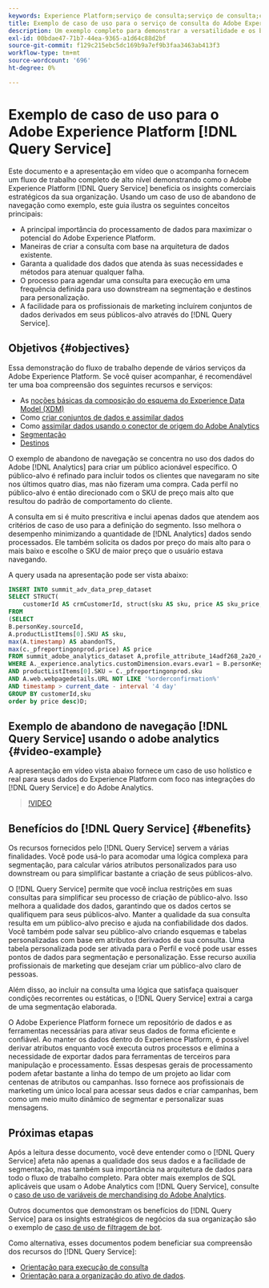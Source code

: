 ```yaml
---
keywords: Experience Platform;serviço de consulta;serviço de consulta;consulta;;query service;Query service;query
title: Exemplo de caso de uso para o serviço de consulta do Adobe Experience Platform
description: Um exemplo completo para demonstrar a versatilidade e os benefícios do Adobe Experience Platform Query Service.
exl-id: 00bdae47-71b7-44ea-9365-a1d64c88d2bf
source-git-commit: f129c215ebc5dc169b9a7ef9b3faa3463ab413f3
workflow-type: tm+mt
source-wordcount: '696'
ht-degree: 0%

---
```


# Exemplo de caso de uso para o Adobe Experience Platform [!DNL Query Service]

Este documento e a apresentação em vídeo que o acompanha fornecem um fluxo de trabalho completo de alto nível demonstrando como o Adobe Experience Platform [!DNL Query Service] beneficia os insights comerciais estratégicos da sua organização. Usando um caso de uso de abandono de navegação como exemplo, este guia ilustra os seguintes conceitos principais:

* A principal importância do processamento de dados para maximizar o potencial do Adobe Experience Platform.
* Maneiras de criar a consulta com base na arquitetura de dados existente.
* Garanta a qualidade dos dados que atenda às suas necessidades e métodos para atenuar qualquer falha.
* O processo para agendar uma consulta para execução em uma frequência definida para uso downstream na segmentação e destinos para personalização.
* A facilidade para os profissionais de marketing incluírem conjuntos de dados derivados em seus públicos-alvo através do [!DNL Query Service].

## Objetivos {#objectives}

Essa demonstração do fluxo de trabalho depende de vários serviços da Adobe Experience Platform. Se você quiser acompanhar, é recomendável ter uma boa compreensão dos seguintes recursos e serviços:

* As [noções básicas da composição do esquema do Experience Data Model (XDM)](../../xdm/schema/composition.md)
* Como [criar conjuntos de dados e assimilar dados](https://experienceleague.adobe.com/docs/platform-learn/tutorials/data-ingestion/create-datasets-and-ingest-data.html?lang=pt-BR)
* Como [assimilar dados usando o conector de origem do Adobe Analytics](https://experienceleague.adobe.com/docs/platform-learn/tutorials/sources/ingest-data-from-adobe-analytics.html?lang=pt-BR)
* [Segmentação](../../segmentation/home.md)
* [Destinos](../../destinations/home.md)

O exemplo de abandono de navegação se concentra no uso dos dados do Adobe [!DNL Analytics] para criar um público acionável específico. O público-alvo é refinado para incluir todos os clientes que navegaram no site nos últimos quatro dias, mas não fizeram uma compra. Cada perfil no público-alvo é então direcionado com o SKU de preço mais alto que resultou do padrão de comportamento do cliente.

A consulta em si é muito prescritiva e inclui apenas dados que atendem aos critérios de caso de uso para a definição do segmento. Isso melhora o desempenho minimizando a quantidade de [!DNL Analytics] dados sendo processados. Ele também solicita os dados por preço do mais alto para o mais baixo e escolhe o SKU de maior preço que o usuário estava navegando.

A query usada na apresentação pode ser vista abaixo:

```sql
INSERT INTO summit_adv_data_prep_dataset
SELECT STRUCT(
    customerId AS crmCustomerId, struct(sku AS sku, price AS sku_price, abandonTS AS abandonTS) AS abandonBrowse) AS _pfreportingonprod
FROM
(SELECT
B.personKey.sourceId,
A.productListItems[0].SKU AS sku,
max(A.timestamp) AS abandonTS,
max(c._pfreportingonprod.price) AS price
FROM summit_adobe_analytics_dataset A,profile_attribute_14adf268_2a20_4dee_bee6_a6b0e34616a9 B,summit_product_dataset c
WHERE A._experience.analytics.customDimension.evars.evar1 = B.personKey.sourceID
AND productListItems[0].SKU = C._pfreportingonprod.sku
AND A.web.webpagedetails.URL NOT LIKE '%orderconfirmation%'
AND timestamp > current_date - interval '4 day'
GROUP BY customerId,sku
order by price desc)D;
```

## Exemplo de abandono de navegação [!DNL Query Service] usando o adobe analytics {#video-example}

A apresentação em vídeo vista abaixo fornece um caso de uso holístico e real para seus dados do Experience Platform com foco nas integrações do [!DNL Query Service] e do Adobe Analytics.

>[!VIDEO](https://video.tv.adobe.com/v/3454945?quality=12&learn=on&captions=por_br)

## Benefícios do [!DNL Query Service] {#benefits}

Os recursos fornecidos pelo [!DNL Query Service] servem a várias finalidades. Você pode usá-lo para acomodar uma lógica complexa para segmentação, para calcular vários atributos personalizados para uso downstream ou para simplificar bastante a criação de seus públicos-alvo.

O [!DNL Query Service] permite que você inclua restrições em suas consultas para simplificar seu processo de criação de público-alvo. Isso melhora a qualidade dos dados, garantindo que os dados certos se qualifiquem para seus públicos-alvo. Manter a qualidade da sua consulta resulta em um público-alvo preciso e ajuda na confiabilidade dos dados. Você também pode salvar seu público-alvo criando esquemas e tabelas personalizadas com base em atributos derivados de sua consulta. Uma tabela personalizada pode ser ativada para o Perfil e você pode usar esses pontos de dados para segmentação e personalização. Esse recurso auxilia profissionais de marketing que desejam criar um público-alvo claro de pessoas.

Além disso, ao incluir na consulta uma lógica que satisfaça quaisquer condições recorrentes ou estáticas, o [!DNL Query Service] extrai a carga de uma segmentação elaborada.

O Adobe Experience Platform fornece um repositório de dados e as ferramentas necessárias para ativar seus dados de forma eficiente e confiável. Ao manter os dados dentro do Experience Platform, é possível derivar atributos enquanto você executa outros processos e elimina a necessidade de exportar dados para ferramentas de terceiros para manipulação e processamento. Essas despesas gerais de processamento podem afetar bastante a linha do tempo de um projeto ao lidar com centenas de atributos ou campanhas. Isso fornece aos profissionais de marketing um único local para acessar seus dados e criar campanhas, bem como um meio muito dinâmico de segmentar e personalizar suas mensagens.

## Próximas etapas

Após a leitura desse documento, você deve entender como o [!DNL Query Service] afeta não apenas a qualidade dos seus dados e a facilidade de segmentação, mas também sua importância na arquitetura de dados para todo o fluxo de trabalho completo. Para obter mais exemplos de SQL aplicáveis que usam o Adobe Analytics com [!DNL Query Service], consulte o [caso de uso de variáveis de merchandising do Adobe Analytics](./merchandising-variables.md).

Outros documentos que demonstram os benefícios do [!DNL Query Service] para os insights estratégicos de negócios da sua organização são o exemplo de [caso de uso de filtragem de bot](./bot-filtering.md).

Como alternativa, esses documentos podem beneficiar sua compreensão dos recursos do [!DNL Query Service]:

* [Orientação para execução de consulta](../best-practices/writing-queries.md)
* [Orientação para a organização do ativo de dados](../best-practices/organize-data-assets.md).


